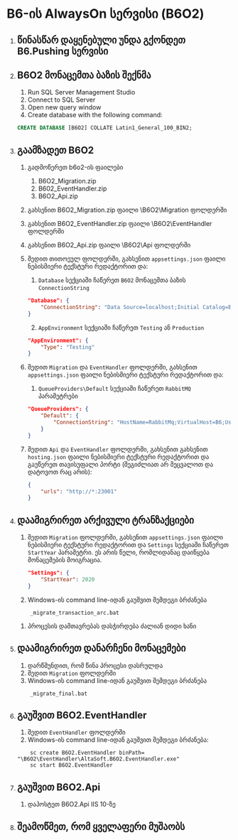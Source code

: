 # B6-ის AlwaysOn სერვისი (B6O2)

1. ## წინასწარ დაყენებული უნდა გქონდეთ B6.Pushing სერვისი

1. ## B6O2 მონაცემთა ბაზის შექნმა
    1. Run SQL Server Management Studio
    1. Connect to SQL Server
    1. Open new query window
    1. Create database with the following command:
    ```sql
    CREATE DATABASE [B6O2] COLLATE Latin1_General_100_BIN2;
    ```

1. ## გაამზადეთ B6O2
    1. გადმოწერეთ b6o2-ის ფაილები
        1. B6O2_Migration.zip
        1. B602_EventHandler.zip
        1. B6O2_Api.zip
    1. გახსენით B6O2_Migration.zip ფაილი \B6O2\Migration ფოლდერში
    1. გახსენით B6O2_EventHandler.zip ფაილი \B6O2\EventHandler ფოლდერში
    1. გახსენით B6O2_Api.zip ფაილი \B6O2\Api ფოლდერში
    1. შედით თითოეულ ფოლდერში, გახსენით ```appsettings.json``` ფაილი ნებისმიერი ტექსტური რედაქტორით და:

        1.   ```Database``` სექციაში ჩაწერეთ ```B6O2``` მონაცემთა ბაზის ```ConnectionString```
        ```json
        "Database": {
            "ConnectionString": "Data Source=localhost;Initial Catalog=B6O2;Integrated Security=true;Application Name=B6O2"
        }
        ```
        2. ```AppEnvironment``` სექციაში ჩაწერეთ ```Testing``` ან ```Production```
        ```json
        "AppEnvironment": {
            "Type": "Testing"
        }
        ```
    1. შედით ```Migration``` და ```EventHandler``` ფოლდერში, გახსენით ```appsettings.json``` ფაილი ნებისმიერი ტექსტური რედაქტორით და:

        1. ```QueueProviders\Default``` სექციაში ჩაწერეთ ```RabbitMQ``` პარამეტრები
        ```json
        "QueueProviders": {
            "Default": {
                "ConnectionString": "HostName=RabbitMq;VirtualHost=B6;UserName=username;Password=password;ClientProvidedName=B6O2"
            }
        }
        ```
     
    1. შედით ```Api``` და ```EventHandler``` ფოლდერში, გახსენით  გახსენით ```hosting.json``` ფაილი ნებისმიერი ტექსტური რედაქტორით და გაუწერეთ თავისუფალი პორტი (შეგიძლიათ არ შეცვალოთ და დატოვოთ რაც არის):
        ```json
        {
            "urls": "http://*:23001"
        }
        ```

1. ## დაამიგრირეთ არქივული ტრანზაქციები
    1. შედით ```Migration``` ფოლდერში, გახსენით ```appsettings.json``` ფაილი ნებისმიერი ტექსტური რედაქტორით და ```Settings``` სექციაში ჩაწერეთ ```StartYear``` პარამეტრი. ეს არის წელი, რომლიდანაც დაიწყება მონაცემების მოიგრაცია.
        ```json
        "Settings": {
            "StartYear": 2020
        }
        ```
    1. Windows-ის command line-იდან გაუშვით შემდეგი ბრძანება
    ```
        _migrate_transaction_arc.bat 
    ```
    1. პროცესის დამთავრებას დასჭირდება ძალიან დიდი ხანი

1. ## დაამიგრირეთ დანარჩენი მონაცემები 
    1. დარწმუნდით, რომ წინა პროცესი დასრულდა
    1. შედით ```Migration``` ფოლდერში 
    1. Windows-ის command line-იდან გაუშვით შემდეგი ბრძანება
    ```
        _migrate_final.bat 
    ```
    
1. ## გაუშვით B6O2.EventHandler
    1. შედით ```EventHandler``` ფოლდერში 
    1. Windows-ის command line-იდან გაუშვით შემდეგი ბრძანება:
    ```
        sc create B6O2.EventHandler binPath= "\B6O2\EventHandler\AltaSoft.B6O2.EventHandler.exe"
        sc start B6O2.EventHandler
    ```

1. ## გაუშვით B6O2.Api
    1. დაჰოსტეთ B6O2.Api IIS 10-ზე

1. ## შეამოწმეთ, რომ ყველაფერი მუშაობს
